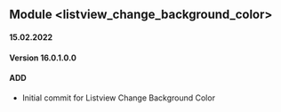 ## Module <listview_change_background_color>

#### 15.02.2022
#### Version 16.0.1.0.0
#### ADD
- Initial commit for Listview Change Background Color




